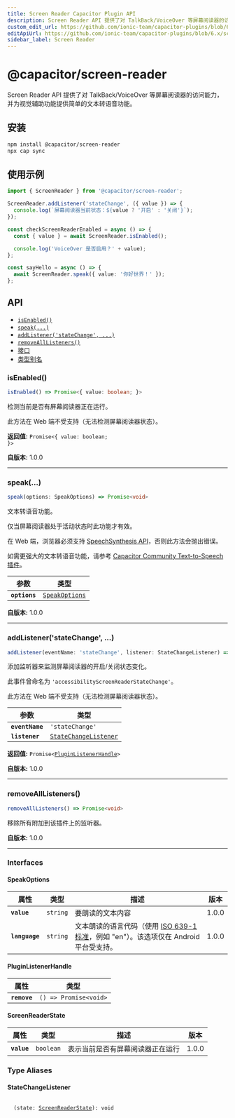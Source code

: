 ```yaml
---
title: Screen Reader Capacitor Plugin API
description: Screen Reader API 提供了对 TalkBack/VoiceOver 等屏幕阅读器的访问能力，并为视觉辅助功能提供简单的文本转语音功能。
custom_edit_url: https://github.com/ionic-team/capacitor-plugins/blob/6.x/screen-reader/README.md
editApiUrl: https://github.com/ionic-team/capacitor-plugins/blob/6.x/screen-reader/src/definitions.ts
sidebar_label: Screen Reader
---
```


# @capacitor/screen-reader

Screen Reader API 提供了对 TalkBack/VoiceOver 等屏幕阅读器的访问能力，并为视觉辅助功能提供简单的文本转语音功能。

## 安装

```bash
npm install @capacitor/screen-reader
npx cap sync
```

## 使用示例

```typescript
import { ScreenReader } from '@capacitor/screen-reader';

ScreenReader.addListener('stateChange', ({ value }) => {
  console.log(`屏幕阅读器当前状态：${value ? '开启' : '关闭'}`);
});

const checkScreenReaderEnabled = async () => {
  const { value } = await ScreenReader.isEnabled();

  console.log('VoiceOver 是否启用？' + value);
};

const sayHello = async () => {
  await ScreenReader.speak({ value: '你好世界！' });
};
```

## API

<docgen-index>

- [`isEnabled()`](#isenabled)
- [`speak(...)`](#speak)
- [`addListener('stateChange', ...)`](#addlistenerstatechange-)
- [`removeAllListeners()`](#removealllisteners)
- [接口](#interfaces)
- [类型别名](#type-aliases)

</docgen-index>

<docgen-api>
<!--Update the source file JSDoc comments and rerun docgen to update the docs below-->

### isEnabled()

```typescript
isEnabled() => Promise<{ value: boolean; }>
```

检测当前是否有屏幕阅读器正在运行。

此方法在 Web 端不受支持（无法检测屏幕阅读器状态）。

**返回值:** <code>Promise&lt;{ value: boolean; }&gt;</code>

**自版本:** 1.0.0

---

### speak(...)

```typescript
speak(options: SpeakOptions) => Promise<void>
```

文本转语音功能。

仅当屏幕阅读器处于活动状态时此功能才有效。

在 Web 端，浏览器必须支持 [SpeechSynthesis API](https://developer.mozilla.org/en-US/docs/Web/API/SpeechSynthesis)，否则此方法会抛出错误。

如需更强大的文本转语音功能，请参考 [Capacitor Community Text-to-Speech 插件](https://github.com/capacitor-community/text-to-speech)。

| 参数          | 类型                                                  |
| ------------- | ----------------------------------------------------- |
| **`options`** | <code><a href="#speakoptions">SpeakOptions</a></code> |

**自版本:** 1.0.0

---

### addListener('stateChange', ...)

```typescript
addListener(eventName: 'stateChange', listener: StateChangeListener) => Promise<PluginListenerHandle>
```

添加监听器来监测屏幕阅读器的开启/关闭状态变化。

此事件曾命名为 `'accessibilityScreenReaderStateChange'`。

此方法在 Web 端不受支持（无法检测屏幕阅读器状态）。

| 参数            | 类型                                                                |
| --------------- | ------------------------------------------------------------------- |
| **`eventName`** | <code>'stateChange'</code>                                          |
| **`listener`**  | <code><a href="#statechangelistener">StateChangeListener</a></code> |

**返回值:** <code>Promise&lt;<a href="#pluginlistenerhandle">PluginListenerHandle</a>&gt;</code>

**自版本:** 1.0.0

---

### removeAllListeners()

```typescript
removeAllListeners() => Promise<void>
```

移除所有附加到该插件上的监听器。

**自版本:** 1.0.0

---

### Interfaces

#### SpeakOptions

| 属性           | 类型                | 描述                                                                                                                                           | 版本  |
| -------------- | ------------------- | ---------------------------------------------------------------------------------------------------------------------------------------------- | ----- |
| **`value`**    | <code>string</code> | 要朗读的文本内容                                                                                                                               | 1.0.0 |
| **`language`** | <code>string</code> | 文本朗读的语言代码（使用 [ISO 639-1 标准](https://en.wikipedia.org/wiki/List_of_ISO_639-1_codes)，例如 "en"）。该选项仅在 Android 平台受支持。 | 1.0.0 |

#### PluginListenerHandle

| 属性         | 类型                                      |
| ------------ | ----------------------------------------- |
| **`remove`** | <code>() =&gt; Promise&lt;void&gt;</code> |

#### ScreenReaderState

| 属性        | 类型                 | 描述                             | 版本  |
| ----------- | -------------------- | -------------------------------- | ----- |
| **`value`** | <code>boolean</code> | 表示当前是否有屏幕阅读器正在运行 | 1.0.0 |

### Type Aliases

#### StateChangeListener

<code>
  (state: <a href="#screenreaderstate">ScreenReaderState</a>): void
</code>

</docgen-api>
